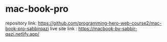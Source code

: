 # mac-book-pro
repository link: https://github.com/programming-hero-web-course2/mac-book-pro-sabbirqazi
live site link : https://macbook-by-sabbir-qazi.netlify.app/
